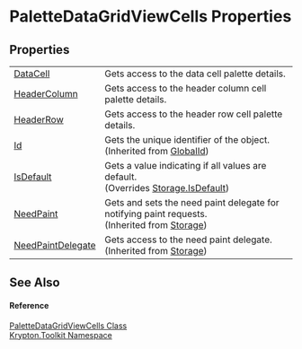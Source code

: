 # PaletteDataGridViewCells Properties




## Properties
<table>
<tr>
<td><a href="a5bc964c-5d74-4915-7159-53057df8fea8.md">DataCell</a></td>
<td>Gets access to the data cell palette details.</td></tr>
<tr>
<td><a href="bff24605-fa6b-f59f-373d-83eb528eb48f.md">HeaderColumn</a></td>
<td>Gets access to the header column cell palette details.</td></tr>
<tr>
<td><a href="06d99792-732e-9914-618e-ad0f4cadda71.md">HeaderRow</a></td>
<td>Gets access to the header row cell palette details.</td></tr>
<tr>
<td><a href="71a6846f-bfb6-fb58-b361-6b43ae0583a8.md">Id</a></td>
<td>Gets the unique identifier of the object.<br />(Inherited from <a href="9ef2ca3a-e03e-8927-105a-2f9a6fbdf849.md">GlobalId</a>)</td></tr>
<tr>
<td><a href="6dab10ba-063e-67a9-97d5-f948f2b505a6.md">IsDefault</a></td>
<td>Gets a value indicating if all values are default.<br />(Overrides <a href="bbc0e831-9474-3bce-65dc-0625d793d8c1.md">Storage.IsDefault</a>)</td></tr>
<tr>
<td><a href="097a0f47-e60c-4bf7-802c-8391c6d8feff.md">NeedPaint</a></td>
<td>Gets and sets the need paint delegate for notifying paint requests.<br />(Inherited from <a href="8406cf55-79a3-e579-4094-be084e489431.md">Storage</a>)</td></tr>
<tr>
<td><a href="879ca7f2-32c5-8581-44f2-c7aee6491db2.md">NeedPaintDelegate</a></td>
<td>Gets access to the need paint delegate.<br />(Inherited from <a href="8406cf55-79a3-e579-4094-be084e489431.md">Storage</a>)</td></tr>
</table>

## See Also


#### Reference
<a href="ccb346d5-93bd-886c-953f-b1d05a7fe865.md">PaletteDataGridViewCells Class</a>  
<a href="79d2eac2-21f4-54ff-7552-b20c33c30600.md">Krypton.Toolkit Namespace</a>  
